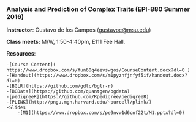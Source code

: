### Analysis and Prediction of Complex Traits (EPI-880  Summer 2016)


**Instructor**: Gustavo de los Campos (gustavoc@msu.edu)

**Class meets:** M/W, 1:50-4:40pm, E111 Fee Hall.

**Resources**:

    -[Course Content]( https://www.dropbox.com/s/fun60q4eevswgos/CourseContent.docx?dl=0 )
    -[Handout](https://www.dropbox.com/s/m1pyznfjnfyf5if/handout.docx?dl=0)
    -[BGLR](https://github.com/gdlc/bglr-r)
    -[BGData](https://github.com/quantgen/bgdata)
    -[pedigreeR](https://github.com/Rpedigree/pedigreeR)
    -[PLINK](http://pngu.mgh.harvard.edu/~purcell/plink/)
    -Slides
        -[M1](https://www.dropbox.com/s/pe9nvw1d6cnf22t/M1.pptx?dl=0)
    
